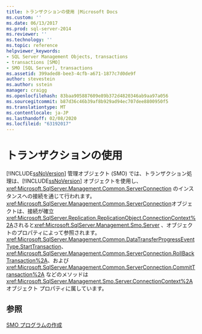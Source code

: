 ```yaml
---
title: トランザクションの使用 |Microsoft Docs
ms.custom: ''
ms.date: 06/13/2017
ms.prod: sql-server-2014
ms.reviewer: ''
ms.technology: ''
ms.topic: reference
helpviewer_keywords:
- SQL Server Management Objects, transactions
- transactions [SMO]
- SMO [SQL Server], transactions
ms.assetid: 399aded8-bee3-4cfb-a671-1877c7d0de9f
author: stevestein
ms.author: sstein
manager: craigg
ms.openlocfilehash: 83baa905887609e89b372d4820346ab9aa97a056
ms.sourcegitcommit: b87d36c46b39af8b929ad94ec707dee8800950f5
ms.translationtype: MT
ms.contentlocale: ja-JP
ms.lasthandoff: 02/08/2020
ms.locfileid: "63192017"
---
```

# <a name="using-transactions"></a>トランザクションの使用
  
  [!INCLUDE[ssNoVersion](../../../includes/ssnoversion-md.md)] 管理オブジェクト (SMO) では、トランザクション処理は、[!INCLUDE[ssNoVersion](../../../includes/ssnoversion-md.md)] オブジェクトを使用し、<xref:Microsoft.SqlServer.Management.Common.ServerConnection> のインスタンスへの接続を通じて行われます。 <xref:Microsoft.SqlServer.Management.Common.ServerConnection>オブジェクトは、接続が確立<xref:Microsoft.SqlServer.Replication.ReplicationObject.ConnectionContext%2A>されると<xref:Microsoft.SqlServer.Management.Smo.Server> 、オブジェクトのプロパティによって参照されます。 
  <xref:Microsoft.SqlServer.Management.Common.DataTransferProgressEventType.StartTransaction>、<xref:Microsoft.SqlServer.Management.Common.ServerConnection.RollBackTransaction%2A>、および <xref:Microsoft.SqlServer.Management.Common.ServerConnection.CommitTransaction%2A> などのメソッドは <xref:Microsoft.SqlServer.Management.Smo.Server.ConnectionContext%2A> オブジェクト プロパティに属しています。  
  
## <a name="see-also"></a>参照  
 [SMO プログラムの作成](creating-smo-programs.md)  
  
  
